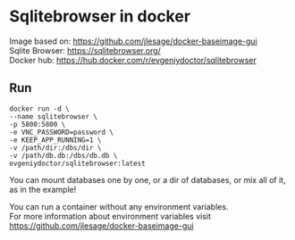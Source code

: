# Sqlitebrowser in docker
Image based on: https://github.com/jlesage/docker-baseimage-gui<br>
Sqlite Browser: https://sqlitebrowser.org/<br>
Docker hub: https://hub.docker.com/r/evgeniydoctor/sqlitebrowser

## Run
```
docker run -d \
--name sqlitebrowser \
-p 5800:5800 \
-e VNC_PASSWORD=password \
-e KEEP_APP_RUNNING=1 \
-v /path/dir:/dbs/dir \
-v /path/db.db:/dbs/db.db \
evgeniydoctor/sqlitebrowser:latest
```

You can mount databases one by one, or a dir of databases, or mix all of it, as in the example!

You can run a container without any environment variables.<br>
For more information about environment variables visit https://github.com/jlesage/docker-baseimage-gui
